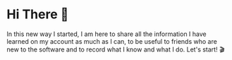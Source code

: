 # Hi There 👋

In this new way I started, I am here to share all the information I have learned on my account as much as I can, to be useful to friends who are new to the software and to record what I know and what I do. Let's start! 🎬

<!--
**gokhanimen/gokhanimen** is a ✨ _special_ ✨ repository because its `README.md` (this file) appears on your GitHub profile.

Here are some ideas to get you started:

- 🔭 I’m currently working on ...
- 🌱 I’m currently learning ...
- 👯 I’m looking to collaborate on ...
- 🤔 I’m looking for help with ...
- 💬 Ask me about ...
- 📫 How to reach me: ...
- 😄 Pronouns: ...
- ⚡ Fun fact: ...
-->
